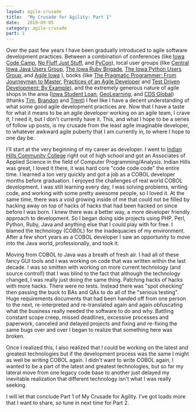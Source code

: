 ```yaml
---
layout: agile-crusade
title:  "My Crusade for Agility: Part 1"
date:   2010-09-05
category: agile-crusade
part: 1
---
```


Over the past few years I have been gradually introduced to agile software
development practices. Between a combination of conferences (like [Iowa Code
Camp][iowacodecamp], [No Fluff Just Stuff][nfjs], and [PyCon][pycon]), local
user groups (like [Central Iowa Java Users Group][cijug], [The Iowa Ruby Brigade][iowaruby],
[The Iowa Python Users Group][pyowa], and [Agile Iowa][agileiowa] ), books
(like [The Pragmatic Programmer: From Journeyman to Master][pragprog],
[Practices of an Agile Developer][agileprac] and [Test Driven Development: By Example][tdd]),
and the extremely generous nature of agile shops in the area ([Iowa Student
Loan][isl], [GeoLearning][geo], and [CDS Global][cds]) (thanks [Tim][timander],
[Brandon][bcarlso] and [Trent][tohann]) I feel like I have a decent understanding
of what some good agile development practices are. Now that I have a taste for what
it means to be an agile developer working on an agile team, I crave it, I need it,
but I don't currently have it. This, and what I hope to be a series of follow up posts,
is my crusade from the least agile imaginable developer, to whatever awkward
agile puberty that I am currently in, to where I hope to one day be.


I'll start at the very beginning of my career as developer. I went to [Indian
Hills Community College][ihcc] right out of high school and got an Associates of
Applied Science in the field of Computer Programming/Analysis. Indian Hills
was great, I loved it there, it was hard core "code code code" the entire time.
I learned a ton very quickly and got a job as a COBOL developer months before
graduation. I enjoyed the challenges of real world COBOL development. I was
still learning every day, I was solving problems, writing code, and working
with some pretty awesome people, so I loved it. At the same time, there was
a void growing inside of me that could not be filled by hacking away on top
of hacks of hacks that had been hacked on since before I was born. I knew
there was a better way, a more developer friendly approach to development. So
I began doing side projects using PHP, Perl, Python, Ruby, Java and anything
else that I could play with for free. I blamed the technology (COBOL) for the
inadequacies of my environment. After a few short years as a COBOL developer I
saw an opportunity to move into the Java world, professionally, and took it.


Moving from COBOL to Java was a breath of fresh air. I had all of these
fancy GUI tools and I was working on code that was written within the
last decade. I was so smitten with working on more current technology (and
source control!) that I was blind to the fact that although the technology
changed, I was really just doing the same thing. Patching hacks of hacks with
more hacks. There were no tests. Instead there was "spot checking" then passing
the buck to BAs and QAs to do all of the "serious testing". Huge requirements
documents that had been handed off from one person to the next, re-interpreted
and re-translated again and again obfuscating what the business really needed
the software to do and why. Battling constant scope creep, missed deadlines,
excessive processes and paperwork, canceled and delayed projects and fixing
and re-fixing the same bugs over and over I began to realize that something
here was broken.


Once I realized this, I also realized that I could be working on the latest and
greatest technologies but if the development process was the same I might as
well be writing COBOL again. I didn't want to write COBOL again, I wanted to be
a part of the latest and greatest technologies, but so far my lateral move from
one legacy code base to another just delayed my inevitable realization that
different technology isn't what I was really seeking.


I will let that conclude Part 1 of My Crusade for Agility. I've got loads more
that I want to share, so tune in next time for Part 2.

[iowacodecamp]: http://iowacodecamp.com/
[nfjs]: http://www.nofluffjuststuff.com/
[pycon]: https://us.pycon.org/
[cijug]: http://cijug.net/
[iowaruby]: http://iowaruby.org/
[pyowa]: http://pyowa.org/
[agileiowa]: http://agileiowa.org/
[pragprog]: http://pragprog.com/the-pragmatic-programmer
[agileprac]: http://pragprog.com/book/pad/practices-of-an-agile-developer
[tdd]: http://www.amazon.com/Test-Driven-Development-By-Example/dp/0321146530
[isl]: http://www.studentloan.org/
[geo]: http://www.sumtotalsystems.com/
[cds]: http://www.cds-global.com/
[timander]: https://twitter.com/timander
[tohann]: https://twitter.com/tohann
[bcarlso]: https://twitter.com/bcarlso
[ihcc]: http://www.indianhills.edu/
